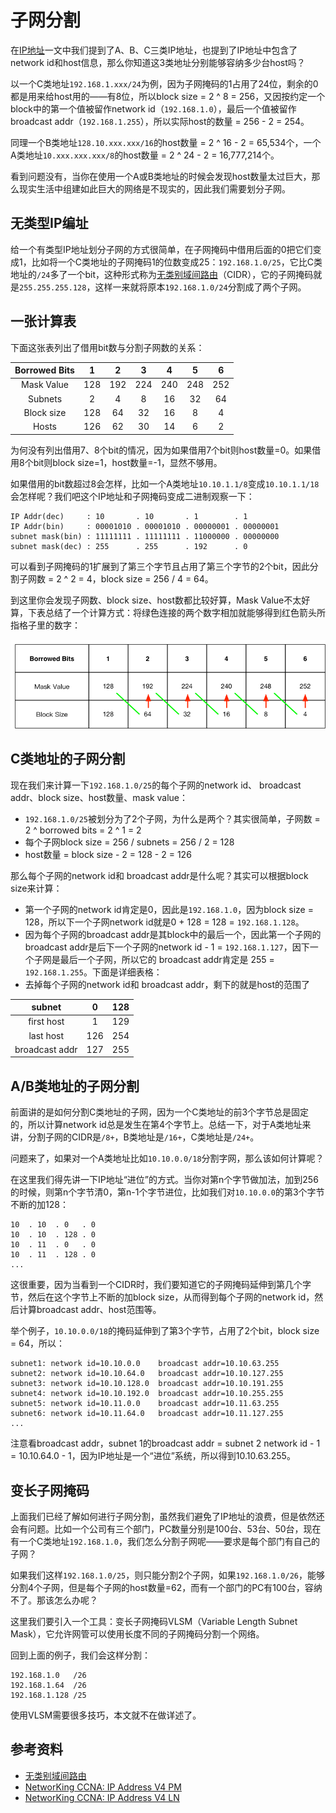 # 子网分割

在[IP地址][ip-address]一文中我们提到了A、B、C三类IP地址，也提到了IP地址中包含了network id和host信息，那么你知道这3类地址分别能够容纳多少台host吗？

以一个C类地址`192.168.1.xxx/24`为例，因为子网掩码的1占用了24位，剩余的0都是用来给host用的——有8位，所以block size = 2 ^ 8 = 256，又因按约定一个block中的第一个值被留作network id（`192.168.1.0`），最后一个值被留作 broadcast addr（`192.168.1.255`），所以实际host的数量 = 256 - 2 = 254。

同理一个B类地址`128.10.xxx.xxx/16`的host数量 = 2 ^ 16 - 2 = 65,534个，一个A类地址`10.xxx.xxx.xxx/8`的host数量 = 2 ^ 24 - 2 = 16,777,214个。

看到问题没有，当你在使用一个A或B类地址的时候会发现host数量太过巨大，那么现实生活中组建如此巨大的网络是不现实的，因此我们需要划分子网。

## 无类型IP编址

给一个有类型IP地址划分子网的方式很简单，在子网掩码中借用后面的0把它们变成1，比如将一个C类地址的子网掩码1的位数变成25：`192.168.1.0/25`，它比C类地址的`/24`多了一个bit，这种形式称为[无类别域间路由][cidr]（CIDR），它的子网掩码就是`255.255.255.128`，这样一来就将原本`192.168.1.0/24`分割成了两个子网。

## 一张计算表

下面这张表列出了借用bit数与分割子网数的关系：

| Borrowed Bits|  1  |  2  |  3  |  4  |  5  |  6  |
|:------------:|:---:|:---:|:---:|:---:|:---:|:---:|
| Mask Value   | 128 | 192 | 224 | 240 | 248 | 252 |
| Subnets      | 2   | 4   | 8   | 16  | 32  | 64  |
| Block size   | 128 | 64  | 32  | 16  | 8   | 4   |
| Hosts        | 126 | 62  | 30  | 14  | 6   | 2   |

为何没有列出借用7、8个bit的情况，因为如果借用7个bit则host数量=0。如果借用8个bit则block size=1，host数量=-1，显然不够用。

如果借用的bit数超过8会怎样，比如一个A类地址`10.10.1.1/8`变成`10.10.1.1/18`会怎样呢？我们吧这个IP地址和子网掩码变成二进制观察一下：

```
IP Addr(dec)     : 10       . 10       . 1        . 1
IP Addr(bin)     : 00001010 . 00001010 . 00000001 . 00000001
subnet mask(bin) : 11111111 . 11111111 . 11000000 . 00000000
subnet mask(dec) : 255      . 255      . 192      . 0
```

可以看到子网掩码的1扩展到了第三个字节且占用了第三个字节的2个bit，因此分割子网数 = 2 ^ 2 = 4，block size = 256 / 4 = 64。

到这里你会发现子网数、block size、host数都比较好算，Mask Value不太好算，下表总结了一个计算方式：将绿色连接的两个数字相加就能够得到红色箭头所指格子里的数字：

![mask value计算表](diagrams/subnetting-mask-calc-table.png)

## C类地址的子网分割

现在我们来计算一下`192.168.1.0/25`的每个子网的network id、 broadcast addr、block size、host数量、mask value：

* `192.168.1.0/25`被划分为了2个子网，为什么是两个？其实很简单，子网数 = 2 ^ borrowed bits = 2 ^ 1 = 2
* 每个子网block size = 256 / subnets = 256 / 2 = 128
* host数量 = block size - 2 = 128 - 2 = 126

那么每个子网的network id和 broadcast addr是什么呢？其实可以根据block size来计算：

* 第一个子网的network id肯定是0，因此是`192.168.1.0`，因为block size = 128，所以下一个子网network id就是0 + 128 = 128 = `192.168.1.128`。
* 因为每个子网的broadcast addr是其block中的最后一个，因此第一个子网的broadcast addr是后下一个子网的network id - 1 = `192.168.1.127`，因下一个子网是最后一个子网，所以它的 broadcast addr肯定是 255 = `192.168.1.255`。下面是详细表格：
* 去掉每个子网的network id和 broadcast addr，剩下的就是host的范围了

| subnet         | 0    | 128    |
|:--------------:|:----:|:------:|
| first host     | 1    | 129    |
| last host      | 126  | 254    |
| broadcast addr | 127  | 255    |



## A/B类地址的子网分割

前面讲的是如何分割C类地址的子网，因为一个C类地址的前3个字节总是固定的，所以计算network id总是发生在第4个字节上。总结一下，对于A类地址来讲，分割子网的CIDR是`/8+`，B类地址是`/16+`，C类地址是`/24+`。

问题来了，如果对一个A类地址比如`10.10.0.0/18`分割字网，那么该如何计算呢？

在这里我们得先讲一下IP地址“进位”的方式。当你对第n个字节做加法，加到256的时候，则第n个字节清0，第n-1个字节进位，比如我们对`10.10.0.0`的第3个字节不断的加128：

```
10  . 10  . 0   . 0
10  . 10  . 128 . 0
10  . 11  . 0   . 0
10  . 11  . 128 . 0
...
```

这很重要，因为当看到一个CIDR时，我们要知道它的子网掩码延伸到第几个字节，然后在这个字节上不断的加block size，从而得到每个子网的network id，然后计算broadcast addr、host范围等。

举个例子，`10.10.0.0/18`的掩码延伸到了第3个字节，占用了2个bit，block size = 64，所以：

```
subnet1: network id=10.10.0.0    broadcast addr=10.10.63.255
subnet2: network id=10.10.64.0   broadcast addr=10.10.127.255
subnet3: network id=10.10.128.0  broadcast addr=10.10.191.255
subnet4: network id=10.10.192.0  broadcast addr=10.10.255.255
subnet5: network id=10.11.0.0    broadcast addr=10.11.63.255
subnet6: network id=10.11.64.0   broadcast addr=10.11.127.255
...
```

注意看broadcast addr，subnet 1的broadcast addr = subnet 2 network id - 1 = 10.10.64.0 - 1，因为IP地址是一个“进位”系统，所以得到10.10.63.255。

## 变长子网掩码

上面我们已经了解如何进行子网分割，虽然我们避免了IP地址的浪费，但是依然还会有问题。比如一个公司有三个部门，PC数量分别是100台、53台、50台，现在有一个C类地址`192.168.1.0`，我们怎么分割子网呢——要求是每个部门有自己的子网？

如果我们这样`192.168.1.0/25`，则只能分割2个子网，如果`192.168.1.0/26`，能够分割4个子网，但是每个子网的host数量=62，而有一个部门的PC有100台，容纳不了。那该怎么办呢？

这里我们要引入一个工具：变长子网掩码VLSM（Variable Length Subnet Mask），它允许网管可以使用长度不同的子网掩码分割一个网络。

回到上面的例子，我们会这样分割：

```
192.168.1.0   /26
192.168.1.64  /26
192.168.1.128 /25
```

使用VLSM需要很多技巧，本文就不在做详述了。

## 参考资料

* [无类别域间路由][cidr]
* [NetworKing CCNA: IP Address V4 PM][networking-ccna-ipv4-pm]
* [NetworKing CCNA: IP Address V4 LN][networking-ccna-ipv4-ln]

[ip-address]: ip-address.md
[cidr]: https://zh.wikipedia.org/wiki/%E6%97%A0%E7%B1%BB%E5%88%AB%E5%9F%9F%E9%97%B4%E8%B7%AF%E7%94%B1
[networking-ccna-ipv4-pm]: https://www.youtube.com/watch?v=Ct4PU6CyvTQ
[networking-ccna-ipv4-ln]: https://www.youtube.com/watch?v=-e3e9w1GmBw